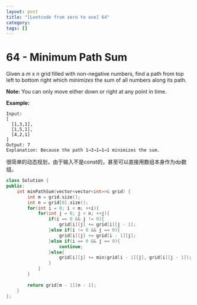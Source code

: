 ```yaml
---
layout: post
title: "[Leetcode from zero to one] 64"
category: 
tags: []
---
```


# 64 - Minimum Path Sum

Given a *m* x *n* grid filled with non-negative numbers, find a path from top left to bottom right which *minimizes* the sum of all numbers along its path.

**Note:** You can only move either down or right at any point in time.

**Example:**

```
Input:
[
  [1,3,1],
  [1,5,1],
  [4,2,1]
]
Output: 7
Explanation: Because the path 1→3→1→1→1 minimizes the sum.
```

很简单的动态规划，由于输入不是const的，甚至可以直接用数组本身作为dp数组。

```c++
class Solution {
public:
    int minPathSum(vector<vector<int>>& grid) {
        int m = grid.size();
        int n = grid[0].size();
        for(int i = 0; i < m; ++i){
            for(int j = 0; j < n; ++j){
                if(i == 0 && j != 0){
                    grid[i][j] += grid[i][j - 1];
                }else if(i != 0 && j == 0){
                    grid[i][j] += grid[i - 1][j];
                }else if(i == 0 && j == 0){
                    continue;
                }else{
                    grid[i][j] += min(grid[i - 1][j], grid[i][j - 1]);
                }
            }
        }
        
        return grid[m - 1][n - 1];
    }
};
```

